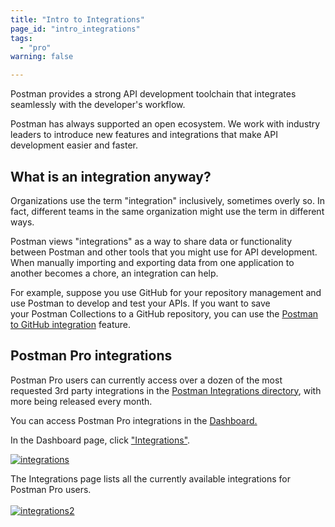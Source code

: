 ```yaml
---
title: "Intro to Integrations"
page_id: "intro_integrations"
tags: 
  - "pro"
warning: false

---
```


Postman provides a strong API development toolchain that integrates seamlessly with the developer's workflow. 

Postman has always supported an open ecosystem. We work with industry leaders to introduce new features and integrations that make API development easier and faster.

## What is an integration anyway?

Organizations use the term "integration" inclusively, sometimes overly so. In fact, different teams in the same organization might use the term in different ways. 

Postman views "integrations" as a way to share data or functionality between Postman and other tools that you might use for API development. When manually importing and exporting data from one application to another becomes a chore, an integration can help.

For example, suppose you use GitHub for your repository management and use Postman to develop and test your APIs. If you want to save your Postman Collections to a GitHub repository, you can use the [Postman to GitHub integration](/docs/postman_pro/integrations/github/#configuring-github-integration) feature. 

## Postman Pro integrations

Postman Pro users can currently access over a dozen of the most requested 3rd party integrations in the [Postman Integrations directory](https://go.postman.co/workspaces), with more being released every month. 

You can access Postman Pro integrations in the [Dashboard.](https://go.postman.co/workspaces) 

In the Dashboard page, click ["Integrations"](https://go.postman.co/workspaces).

  [![integrations](https://s3.amazonaws.com/postman-static-getpostman-com/postman-docs/Integrations-Dashboard1.png)](https://s3.amazonaws.com/postman-static-getpostman-com/postman-docs/Integrations-Dashboard1.png)

The Integrations page lists all the currently available integrations for Postman Pro users.
  <br>
  <br>
[![integrations2](https://s3.amazonaws.com/postman-static-getpostman-com/postman-docs/Integrations-Dashboard2.png)](https://s3.amazonaws.com/postman-static-getpostman-com/postman-docs/Integrations-Dashboard2.png)
